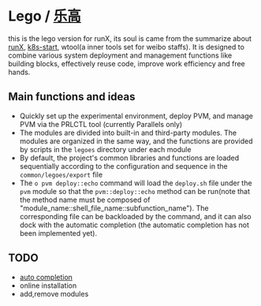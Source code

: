 # Lego / [乐高][lego]

this is the lego version for runX, its soul is came from the summarize about [runX][runX],
[k8s-start][k8s-start], wtool(a inner tools set for weibo staffs).
It is designed to combine various system deployment and management functions like building blocks,
effectively reuse code, improve work efficiency and free hands.

## Main functions and ideas

* Quickly set up the experimental environment, deploy PVM,
  and manage PVM via the PRLCTL tool (currently Parallels only)
* The modules are divided into built-in and third-party modules.
  The modules are organized in the same way,
  and the functions are provided by scripts in the `legoes` directory under each module
* By default, the project's common libraries and functions are loaded sequentially
  according to the configuration and sequence in the `common/legoes/export` file
* The `o pvm deploy::echo` command will load the `deploy.sh` file under the `pvm` module
  so that the `pvm::deploy::echo` method can be run(note that the method name must be
  composed of "module_name::shell_file_name::subfunction_name").
  The corresponding file can be backloaded by the command,
  and it can also dock with the automatic completion
  (the automatic completion has not been implemented yet).

## TODO

* [auto completion][auto_completion]
* online installation
* add,remove modules

[lego]:https://github.com/idevz/lego/blob/master/README-zh.md
[auto_completion]:https://www.infoq.cn/article/bash-programmable-completion-tutorial
[runX]:https://github.com/idevz/runx
[k8s-start]:https://github.com/idevz/k8s-start
